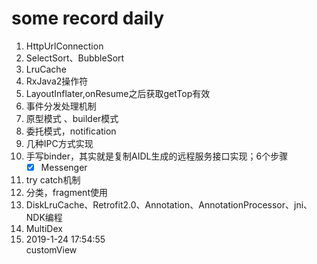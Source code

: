 # some record daily
1. HttpUrlConnection  
2. SelectSort、BubbleSort  
3. LruCache  
4. RxJava2操作符  
5. LayoutInflater,onResume之后获取getTop有效  
6. 事件分发处理机制  
7. 原型模式 、builder模式  
8. 委托模式，notification  
9. 几种IPC方式实现  
10. 手写binder，其实就是复制AIDL生成的远程服务接口实现；6个步骤
    - [x] Messenger
11. try catch机制
12. 分类，fragment使用
13. DiskLruCache、Retrofit2.0、Annotation、AnnotationProcessor、jni、NDK编程
14. MultiDex
15. 2019-1-24 17:54:55 <br/>
    customView
